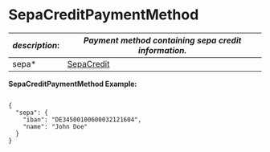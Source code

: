 
# SepaCreditPaymentMethod

| *description*:   | *Payment method containing sepa credit information.*|
|----|----|
| sepa* |  [SepaCredit](?path=docs/schemas-md/SepaCredit.md)|


**SepaCreditPaymentMethod Example:**

```{r}

{
  "sepa": {
    "iban": "DE34500100600032121604",
    "name": "John Doe"
  }
}
```





